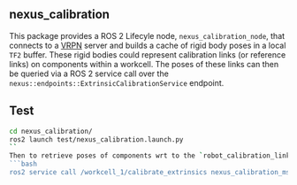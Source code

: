 ## nexus_calibration

This package provides a ROS 2 Lifecyle node, `nexus_calibration_node`, that connects to a [VRPN](https://vrpn.github.io/) server and builds a cache of rigid body poses in a local `TF2` buffer.
These rigid bodies could represent calibration links (or reference links) on components within a workcell.
The poses of these links can then be queried via a ROS 2 service call over the `nexus::endpoints::ExtrinsicCalibrationService` endpoint.

## Test
```bash
cd nexus_calibration/
ros2 launch test/nexus_calibration.launch.py
``
Then to retrieve poses of components wrt to the `robot_calibration_link`, ie a reference frame on the robot's `base_link`,
```bash
ros2 service call /workcell_1/calibrate_extrinsics nexus_calibration_msgs/src/CalibrateExtrinsics '{frame_id: robot_calibration_link}'
```
